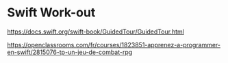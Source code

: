# Swift Work-out

https://docs.swift.org/swift-book/GuidedTour/GuidedTour.html

https://openclassrooms.com/fr/courses/1823851-apprenez-a-programmer-en-swift/2815076-tp-un-jeu-de-combat-rpg
